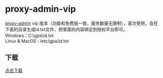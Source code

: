 # proxy-admin-vip
[proxy-admin](https://github.com/snail007/proxy_admin_free/blob/master/README_ZH.md) vip 版本（功能和免费版一致，服务数量无限制），首次使用，会在下面的目录生成id.txt文件，把里面的内容绑定到授权平台即可。  
Windows：C:\gpa\id.txt  
Linux & MacOS : /etc/gpa/id.txt  
## 下载
[点击下载](https://github.com/snail007/proxy-admin-vip/releases)
